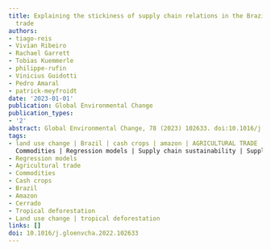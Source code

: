 ```yaml
---
title: Explaining the stickiness of supply chain relations in the Brazilian soybean
  trade
authors:
- tiago-reis
- Vivian Ribeiro
- Rachael Garrett
- Tobias Kuemmerle
- philippe-rufin
- Vinicius Guidotti
- Pedro Amaral
- patrick-meyfroidt
date: '2023-01-01'
publication: Global Environmental Change
publication_types:
- '2'
abstract: Global Environmental Change, 78 (2023) 102633. doi:10.1016/j.gloenvcha.2022.102633
tags:
- land use change | Brazil | cash crops | amazon | AGRICULTURAL TRADE | cerrado |
  Commodities | Regression models | Supply chain sustainability | Supply chain sustainability
- Regression models
- Agricultural trade
- Commodities
- Cash crops
- Brazil
- Amazon
- Cerrado
- Tropical deforestation
- Land use change | tropical deforestation
links: []
doi: 10.1016/j.gloenvcha.2022.102633
---
```

